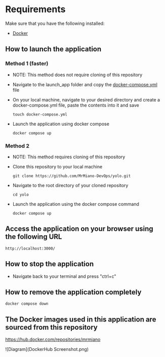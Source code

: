 # Requirements
Make sure that you have the following installed:
- [Docker](https://docs.docker.com/engine/install/) 

## How to launch the application 
### Method 1 (faster)
- NOTE: This method does not require cloning of this repository

- Navigate to the launch_app folder and copy the [docker-compose.yml](https://github.com/MrMiano-DevOps/yolo/blob/master/launch_app/docker-compose.yml) file

- On your local machine, navigate to your desired directory and create
  a docker-compose.yml file, paste the contents into it and save

  `touch docker-compose.yml`

- Launch the application using docker compose

  `docker compose up`

### Method 2
- NOTE: This method requires cloning of this repository

- Clone this repository to your local machine

  `git clone https://github.com/MrMiano-DevOps/yolo.git`

- Navigate to the root directory of your cloned repository

  `cd yolo`

- Launch the application using the docker compose command

  `docker compose up`

## Access the application on your browser using the following URL
 `http://localhost:3000/`

## How to stop the application
- Navigate back to your terminal and press "ctrl+c" 

## How to remove the application completely
 `docker compose down`

## The Docker images used in this application are sourced from this repository

https://hub.docker.com/repositories/mrmiano

![Diagram](DockerHub Screenshot.png)
